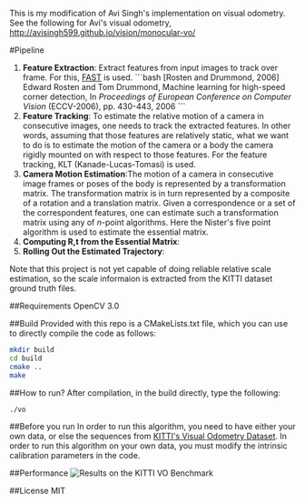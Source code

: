 This is my modification of Avi Singh's implementation on visual
odometry. See the following for Avi's visual odometry,
http://avisingh599.github.io/vision/monocular-vo/

#Pipeline
<ol>
<li><b>Feature Extraction</b>: Extract features from input images to track over frame. For this, <a href="https://www.edwardrosten.com/work/rosten_2006_machine.pdf">FAST</a> is used. 
```bash
[Rosten and Drummond, 2006] Edward Rosten and Tom Drummond, Machine learning for high-speed corner detection, In <i>Proceedings of European Conference on Computer Vision</i> (ECCV-2006), pp. 430-443, 2006
```
<li><b>Feature Tracking</b>: To estimate the relative motion of a camera in consecutive images, one needs to track the extracted features. In other words, assuming that those features are relatively static, what we want to do is to estimate the motion of the camera or a body the camera rigidly mounted on with respect to those features. For the feature tracking, KLT (Kanade-Lucas-Tomasi) is used.
<li><b>Camera Motion Estimation</b>:The motion of a camera in consecutive image frames or poses of the body is represented by a transformation matrix. The transformation matrix is in turn represented by a composite of a rotation and a translation matrix. Given a correspondence or a set of the correspondent features, one can estimate such a transformation matrix using any of <i>n</i>-point algorithms. Here the Nister's five point algorithm is used to estimate the essential matrix. 
<li><b>Computing R,t from the Essential Matrix</b>:
<li><b>Rolling Out the Estimated Trajectory</b>:
</ol>

Note that this project is not yet capable of doing reliable relative
scale estimation, so the scale informaion is extracted from the KITTI
dataset ground truth files.

##Requirements
OpenCV 3.0

##Build
Provided with this repo is a CMakeLists.txt file, which you can use to directly compile the code as follows:
```bash
mkdir build
cd build
cmake ..
make
```

##How to run? 
After compilation, in the build directly, type the following:
```bash
./vo
```
##Before you run
In order to run this algorithm, you need to have either your own data, 
or else the sequences from [KITTI's Visual Odometry Dataset](http://www.cvlibs.net/datasets/kitti/eval_odometry.php).
In order to run this algorithm on your own data, you must modify the intrinsic calibration parameters in the code.

##Performance
![Results on the KITTI VO Benchmark](http://avisingh599.github.io/images/visodo/2K.png)

##License
MIT